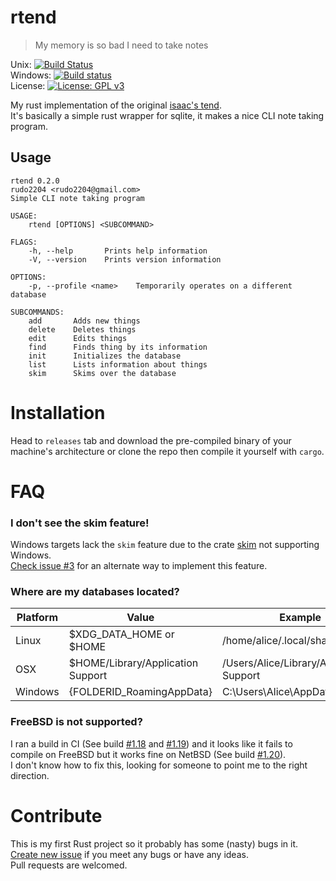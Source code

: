 # rtend
> My memory is so bad I need to take notes

Unix: [![Build Status](https://travis-ci.com/Rudo2204/rtend.svg?branch=master)](https://travis-ci.com/Rudo2204/rtend)\
Windows: [![Build status](https://ci.appveyor.com/api/projects/status/3ltt06neh2uns9y0?svg=true)](https://ci.appveyor.com/project/Rudo2204/rtend)\
License: [![License: GPL v3](https://img.shields.io/badge/License-GPLv3-blue.svg)](https://www.gnu.org/licenses/gpl-3.0)

My rust implementation of the original [isaac's tend](https://github.com/isaacmorneau/tend/).\
It's basically a simple rust wrapper for sqlite, it makes a nice CLI note taking program.

## Usage
```
rtend 0.2.0
rudo2204 <rudo2204@gmail.com>
Simple CLI note taking program

USAGE:
    rtend [OPTIONS] <SUBCOMMAND>

FLAGS:
    -h, --help       Prints help information
    -V, --version    Prints version information

OPTIONS:
    -p, --profile <name>    Temporarily operates on a different database

SUBCOMMANDS:
    add       Adds new things
    delete    Deletes things
    edit      Edits things
    find      Finds thing by its information
    init      Initializes the database
    list      Lists information about things
    skim      Skims over the database
```
# Installation
Head to `releases` tab and download the pre-compiled binary of your machine's architecture or clone the repo then compile it yourself with `cargo`.

# FAQ
### I don't see the skim feature!
Windows targets lack the `skim` feature due to the crate [skim](https://github.com/lotabout/skim) not supporting Windows.\
[Check issue #3](https://github.com/Rudo2204/rtend/issues/3) for an alternate way to implement this feature.

### Where are my databases located?
| Platform | Value                             | Example                                  |
|----------|-----------------------------------|------------------------------------------|
| Linux    | $XDG_DATA_HOME or $HOME           | /home/alice/.local/share                 |
| OSX      | $HOME/Library/Application Support | /Users/Alice/Library/Application Support |
| Windows  | {FOLDERID_RoamingAppData}         | C:\Users\Alice\AppData\Roaming           |

### FreeBSD is not supported?
I ran a build in CI (See build [#1.18](https://travis-ci.com/Rudo2204/rtend/jobs/277481017) and [#1.19](https://travis-ci.com/Rudo2204/rtend/jobs/277481018)) and it looks like it fails to compile on FreeBSD but it works fine on NetBSD (See build [#1.20](https://travis-ci.com/Rudo2204/rtend/jobs/277481019)).\
I don't know how to fix this, looking for someone to point me to the right direction.

# Contribute
This is my first Rust project so it probably has some (nasty) bugs in it.\
[Create new issue](https://github.com/Rudo2204/rtend/issues) if you meet any bugs or have any ideas.\
Pull requests are welcomed.
